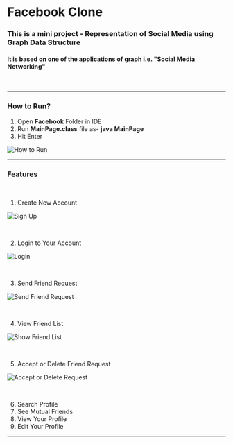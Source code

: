 # Facebook Clone 

### This is a mini project - Representation of Social Media using Graph Data Structure 


#### It is based on one of the applications of graph i.e. "Social Media Networking"

<br/>
<hr/>

### How to Run?
1. Open **Facebook** Folder in IDE
2. Run **MainPage.class** file as- **java MainPage**
3. Hit Enter

![How to Run](https://user-images.githubusercontent.com/65342304/128592698-414065e5-ebbf-468a-bf82-e74649e37ed4.gif)

<hr/>

### Features

<p>&nbsp;</p>

 1. Create New Account
 
 ![Sign Up](https://user-images.githubusercontent.com/65342304/128593149-3fba97c3-5364-4e4b-8d63-139438bb9e14.gif)
 
<p>&nbsp;</p>

 2. Login to Your Account
 
 ![Login](https://user-images.githubusercontent.com/65342304/128593302-18b9fa92-dce4-4ca7-a519-773741f00158.gif)

<p>&nbsp;</p>

 3. Send Friend Request
 
 ![Send Friend Request](https://user-images.githubusercontent.com/65342304/128594870-5f2e9b58-b5a1-467d-af79-fbed718ad290.gif)
 
<p>&nbsp;</p>

 4. View Friend List
 
 ![Show Friend List](https://user-images.githubusercontent.com/65342304/128596094-6a0dd1a0-45ee-4195-b9fd-78d699ba694c.gif)

<p>&nbsp;</p>

 5. Accept or Delete Friend Request
 
 ![Accept or Delete Request](https://user-images.githubusercontent.com/65342304/128596236-c44d9abb-eca7-4696-bc2a-888ff669d9d7.gif)
 
<p>&nbsp;</p>
 
 6. Search Profile
 7. See Mutual Friends
 8. View Your Profile
 9. Edit Your Profile
 
<hr/>



